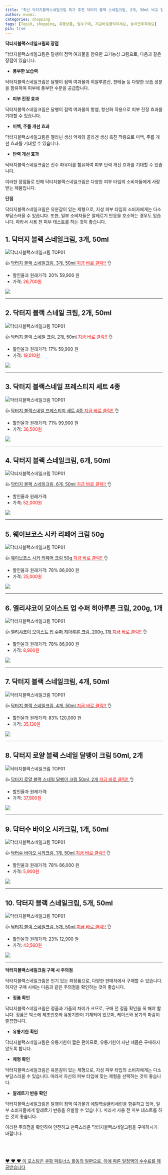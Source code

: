 ```yaml
---
title: "최신 닥터지블랙스네일크림 특가 추천 닥터지 블랙 스네일크림, 3개, 50ml 비교 장점"
author: eunmi.
categories: shopping
tags: [Top10, shopping, 유행상품, 필수구매, 지금바로클릭하세요, 놓치면후회해요]
pin: true
---
```

**닥터지블랙스네일크림의 장점**

닥터지블랙스네일크림은 달팽이 점액 여과물을 함유한 고기능성 크림으로, 다음과 같은 장점이 있습니다.

* **풍부한 보습력**

닥터지블랙스네일크림은 달팽이 점액 여과물과 히알루론산, 판테놀 등 다양한 보습 성분을 함유하여 피부에 풍부한 수분을 공급합니다.

* **피부 진정 효과**

닥터지블랙스네일크림은 달팽이 점액 여과물의 항염, 항산화 작용으로 피부 진정 효과를 기대할 수 있습니다.

* **미백, 주름 개선 효과**

닥터지블랙스네일크림은 멜라닌 생성 억제와 콜라겐 생성 촉진 작용으로 미백, 주름 개선 효과를 기대할 수 있습니다.

* **탄력 개선 효과**

닥터지블랙스네일크림은 진주 파우더를 함유하여 피부 탄력 개선 효과를 기대할 수 있습니다.

이러한 장점들로 인해 닥터지블랙스네일크림은 다양한 피부 타입의 소비자들에게 사랑받는 제품입니다.

**단점**

닥터지블랙스네일크림은 유분감이 있는 제형으로, 지성 피부 타입의 소비자에게는 다소 부담스러울 수 있습니다. 또한, 일부 소비자들은 알레르기 반응을 호소하는 경우도 있습니다. 따라서 사용 전 피부 테스트를 하는 것이 좋습니다.

   

## 1. 닥터지 블랙 스네일크림, 3개, 50ml

![닥터지블랙스네일크림 TOP01](https://thumbnail9.coupangcdn.com/thumbnails/remote/230x230ex/image/retail/images/40fc048a-78fe-4d61-85b1-cc48d878ba0f6545159969151950245.png)


👍 [닥터지 블랙 스네일크림, 3개, 50ml <font color=red> 지금 바로 클릭!! </font> ](https://link.coupang.com/re/AFFSDP?lptag=AF3617701&subid=GithubCoopas&pageKey=7112172506&traceid=V0-153&itemId=19503737130&vendorItemId=86285370362) 👌 


- 할인율과 원래가격: 20%  59,900   원
- 가격: <span style='color:red'>26,700원</span>

[![](/discount_price.png)](https://link.coupang.com/re/AFFSDP?lptag=AF3617701&subid=GithubCoopas&pageKey=7112172506&traceid=V0-153&itemId=19503737130&vendorItemId=86285370362)

---


   

## 2. 닥터지 블랙 스네일 크림, 2개, 50ml

![닥터지블랙스네일크림 TOP01](https://thumbnail6.coupangcdn.com/thumbnails/remote/230x230ex/image/retail/images/d0314271-7150-4d5b-b831-602a9f1ae4f38963328785700177971.png)


👍 [닥터지 블랙 스네일 크림, 2개, 50ml <font color=red> 지금 바로 클릭!! </font> ](https://link.coupang.com/re/AFFSDP?lptag=AF3617701&subid=GithubCoopas&pageKey=7112172506&traceid=V0-153&itemId=17782673246&vendorItemId=86285370248) 👌 


- 할인율과 원래가격: 17%  59,900   원
- 가격: <span style='color:red'>19,010원</span>

[![](/discount_price.png)](https://link.coupang.com/re/AFFSDP?lptag=AF3617701&subid=GithubCoopas&pageKey=7112172506&traceid=V0-153&itemId=17782673246&vendorItemId=86285370248)

---


   

## 3. 닥터지 블랙스네일 프레스티지 세트 4종

![닥터지블랙스네일크림 TOP01](https://thumbnail10.coupangcdn.com/thumbnails/remote/230x230ex/image/vendor_inventory/8df2/cdfeec30ee899db271a182c593f7898fcd9a6de93e7726a53290b18efaf3.jpeg)


👍 [닥터지 블랙스네일 프레스티지 세트 4종 <font color=red> 지금 바로 클릭!! </font> ](https://link.coupang.com/re/AFFSDP?lptag=AF3617701&subid=GithubCoopas&pageKey=7677488087&traceid=V0-153&itemId=20497523988&vendorItemId=87575892640) 👌 


- 할인율과 원래가격: 71%  99,900   원
- 가격: <span style='color:red'>36,500원</span>

[![](/discount_price.png)](https://link.coupang.com/re/AFFSDP?lptag=AF3617701&subid=GithubCoopas&pageKey=7677488087&traceid=V0-153&itemId=20497523988&vendorItemId=87575892640)

---


   

## 4. 닥터지 블랙 스네일크림, 6개, 50ml

![닥터지블랙스네일크림 TOP01](https://thumbnail9.coupangcdn.com/thumbnails/remote/230x230ex/image/retail/images/6ffeef56-340f-4da3-97d6-e0196742f24a2815399788146053892.png)


👍 [닥터지 블랙 스네일크림, 6개, 50ml <font color=red> 지금 바로 클릭!! </font> ](https://link.coupang.com/re/AFFSDP?lptag=AF3617701&subid=GithubCoopas&pageKey=7112172506&traceid=V0-153&itemId=9635719268&vendorItemId=86285370524) 👌 


- 할인율과 원래가격: 
- 가격: <span style='color:red'>52,000원</span>

[![](/discount_price.png)](https://link.coupang.com/re/AFFSDP?lptag=AF3617701&subid=GithubCoopas&pageKey=7112172506&traceid=V0-153&itemId=9635719268&vendorItemId=86285370524)

---


   

## 5. 웨이브코스 시카 리페어 크림 50g

![닥터지블랙스네일크림 TOP01](https://thumbnail6.coupangcdn.com/thumbnails/remote/230x230ex/image/vendor_inventory/5e37/69757eb1d7a7ecc51b5fa3c05c03cfc8af7a69367fee13ac9147323ebc39.jpg)


👍 [웨이브코스 시카 리페어 크림 50g <font color=red> 지금 바로 클릭!! </font> ](https://link.coupang.com/re/AFFSDP?lptag=AF3617701&subid=GithubCoopas&pageKey=7141836388&traceid=V0-153&itemId=17933300222&vendorItemId=85094382106) 👌 


- 할인율과 원래가격: 78%  86,000   원
- 가격: <span style='color:red'>25,000원</span>

[![](/discount_price.png)](https://link.coupang.com/re/AFFSDP?lptag=AF3617701&subid=GithubCoopas&pageKey=7141836388&traceid=V0-153&itemId=17933300222&vendorItemId=85094382106)

---


   

## 6. 엘리샤코이 모이스트 업 수퍼 히아루론 크림, 200g, 1개

![닥터지블랙스네일크림 TOP01](https://thumbnail8.coupangcdn.com/thumbnails/remote/230x230ex/image/vendor_inventory/b516/1e36894d1ae1ccfc9091fd71dfd5c51d2cec342f2e56ecd8bf004d1a04de.jpg)


👍 [엘리샤코이 모이스트 업 수퍼 히아루론 크림, 200g, 1개 <font color=red> 지금 바로 클릭!! </font> ](https://link.coupang.com/re/AFFSDP?lptag=AF3617701&subid=GithubCoopas&pageKey=6592814434&traceid=V0-153&itemId=14883906767&vendorItemId=82122782515) 👌 


- 할인율과 원래가격: 78%  86,000   원
- 가격: <span style='color:red'>8,900원</span>

[![](/discount_price.png)](https://link.coupang.com/re/AFFSDP?lptag=AF3617701&subid=GithubCoopas&pageKey=6592814434&traceid=V0-153&itemId=14883906767&vendorItemId=82122782515)

---


   

## 7. 닥터지 블랙 스네일크림, 4개, 50ml

![닥터지블랙스네일크림 TOP01](https://thumbnail10.coupangcdn.com/thumbnails/remote/230x230ex/image/retail/images/8f0d4cb9-7fba-45b8-8bbb-5022a13796ce4628401607876960725.png)


👍 [닥터지 블랙 스네일크림, 4개, 50ml <font color=red> 지금 바로 클릭!! </font> ](https://link.coupang.com/re/AFFSDP?lptag=AF3617701&subid=GithubCoopas&pageKey=7112172506&traceid=V0-153&itemId=16416508895&vendorItemId=86285370377) 👌 


- 할인율과 원래가격: 83%  120,000   원
- 가격: <span style='color:red'>35,130원</span>

[![](/discount_price.png)](https://link.coupang.com/re/AFFSDP?lptag=AF3617701&subid=GithubCoopas&pageKey=7112172506&traceid=V0-153&itemId=16416508895&vendorItemId=86285370377)

---


   

## 8. 닥터지 로얄 블랙 스네일 달팽이 크림 50ml, 2개

![닥터지블랙스네일크림 TOP01](https://thumbnail10.coupangcdn.com/thumbnails/remote/230x230ex/image/vendor_inventory/1146/5b773e94a11d5fe8656a7bcca12a614539a502ee06ce927b7e8241c97529.jpg)


👍 [닥터지 로얄 블랙 스네일 달팽이 크림 50ml, 2개 <font color=red> 지금 바로 클릭!! </font> ](https://link.coupang.com/re/AFFSDP?lptag=AF3617701&subid=GithubCoopas&pageKey=6838197446&traceid=V0-153&itemId=18046970798&vendorItemId=72806453223) 👌 


- 할인율과 원래가격: 
- 가격: <span style='color:red'>37,900원</span>

[![](/discount_price.png)](https://link.coupang.com/re/AFFSDP?lptag=AF3617701&subid=GithubCoopas&pageKey=6838197446&traceid=V0-153&itemId=18046970798&vendorItemId=72806453223)

---


   

## 9. 닥터수 바이오 시카크림, 1개, 50ml

![닥터지블랙스네일크림 TOP01](https://thumbnail8.coupangcdn.com/thumbnails/remote/230x230ex/image/vendor_inventory/7d71/88c505fcf8b13d79e32ce5add387b521636818904e6f237ef9ba9df6cf59.jpg)


👍 [닥터수 바이오 시카크림, 1개, 50ml <font color=red> 지금 바로 클릭!! </font> ](https://link.coupang.com/re/AFFSDP?lptag=AF3617701&subid=GithubCoopas&pageKey=7551758838&traceid=V0-153&itemId=19875517694&vendorItemId=86976151486) 👌 


- 할인율과 원래가격: 78%  86,000   원
- 가격: <span style='color:red'>5,900원</span>

[![](/discount_price.png)](https://link.coupang.com/re/AFFSDP?lptag=AF3617701&subid=GithubCoopas&pageKey=7551758838&traceid=V0-153&itemId=19875517694&vendorItemId=86976151486)

---


   

## 10. 닥터지 블랙 스네일크림, 5개, 50ml

![닥터지블랙스네일크림 TOP01](https://thumbnail10.coupangcdn.com/thumbnails/remote/230x230ex/image/retail/images/7c98c40e-5e35-48b7-a2f7-c2bfcd4241cf716334334120891639.png)


👍 [닥터지 블랙 스네일크림, 5개, 50ml <font color=red> 지금 바로 클릭!! </font> ](https://link.coupang.com/re/AFFSDP?lptag=AF3617701&subid=GithubCoopas&pageKey=7112172506&traceid=V0-153&itemId=19503737132&vendorItemId=86285370514) 👌 


- 할인율과 원래가격: 23%  12,900   원
- 가격: <span style='color:red'>43,560원</span>

[![](/discount_price.png)](https://link.coupang.com/re/AFFSDP?lptag=AF3617701&subid=GithubCoopas&pageKey=7112172506&traceid=V0-153&itemId=19503737132&vendorItemId=86285370514)

---
**닥터지블랙스네일크림 구매 시 주의점**

닥터지블랙스네일크림은 인기 있는 화장품으로, 다양한 판매처에서 구매할 수 있습니다. 하지만 구매 시에는 다음과 같은 주의점을 확인하는 것이 좋습니다.

* **정품 확인**

닥터지블랙스네일크림은 정품과 가품의 차이가 크므로, 구매 전 정품 확인을 꼭 해야 합니다. 정품은 박스에 제조번호와 유통기한이 기재되어 있으며, 케이스와 용기의 마감이 깔끔합니다.

* **유통기한 확인**

닥터지블랙스네일크림은 유통기한이 짧은 편이므로, 유통기한이 지난 제품은 구매하지 않도록 합니다.

* **제형 확인**

닥터지블랙스네일크림은 유분감이 있는 제형으로, 지성 피부 타입의 소비자에게는 다소 부담스러울 수 있습니다. 따라서 자신의 피부 타입에 맞는 제형을 선택하는 것이 좋습니다.

* **알레르기 반응 확인**

닥터지블랙스네일크림은 달팽이 점액 여과물과 에틸헥실글리세린을 함유하고 있어, 일부 소비자들에게 알레르기 반응을 유발할 수 있습니다. 따라서 사용 전 피부 테스트를 하는 것이 좋습니다.

이러한 주의점을 확인하여 안전하고 만족스러운 닥터지블랙스네일크림을 구매하시기 바랍니다.<br><br><br><br><br> [ ❤ ❤ ❤ 이 포스팅은 쿠팡 파트너스 활동의 일환으로, 이에 따른 일정액의 수수료를 제공받습니다](https://link.coupang.com/a/bcEFyh)
